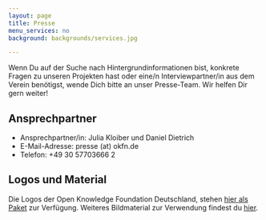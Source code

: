 ```yaml
---
layout: page
title: Presse
menu_services: no
background: backgrounds/services.jpg

---
```


Wenn Du auf der Suche nach Hintergrundinformationen bist, konkrete Fragen zu unseren Projekten hast oder eine/n Interviewpartner/in aus dem Verein benötigst, wende Dich bitte an unser Presse-Team. Wir helfen Dir gern weiter!

## Ansprechpartner

* Ansprechpartner/in: Julia Kloiber und Daniel Dietrich
* E-Mail-Adresse: presse (at) okfn.de
* Telefon: +49 30 57703666 2

## Logos und Material

Die Logos der Open Knowledge Foundation Deutschland, stehen [hier als Paket](../files/logos/Logos_okfde.zip) zur Verfügung. Weiteres Bildmaterial zur Verwendung findest du [hier](https://www.flickr.com/photos/okfde/sets/).
